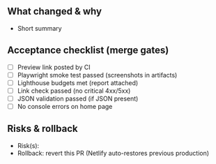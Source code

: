 ## What changed & why
- Short summary

## Acceptance checklist (merge gates)
- [ ] Preview link posted by CI
- [ ] Playwright smoke test passed (screenshots in artifacts)
- [ ] Lighthouse budgets met (report attached)
- [ ] Link check passed (no critical 4xx/5xx)
- [ ] JSON validation passed (if JSON present)
- [ ] No console errors on home page

## Risks & rollback
- Risk(s):
- Rollback: revert this PR (Netlify auto-restores previous production)

